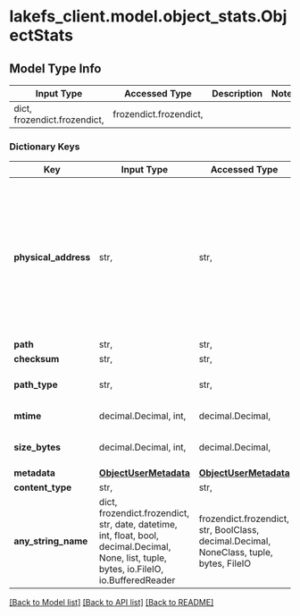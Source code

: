 # lakefs_client.model.object_stats.ObjectStats

## Model Type Info
Input Type | Accessed Type | Description | Notes
------------ | ------------- | ------------- | -------------
dict, frozendict.frozendict,  | frozendict.frozendict,  |  | 

### Dictionary Keys
Key | Input Type | Accessed Type | Description | Notes
------------ | ------------- | ------------- | ------------- | -------------
**physical_address** | str,  | str,  | The location of the object on the underlying object store. Formatted as a native URI with the object store type as scheme (\&quot;s3://...\&quot;, \&quot;gs://...\&quot;, etc.) Or, in the case of presign&#x3D;true, will be an HTTP URL to be consumed via regular HTTP GET  | 
**path** | str,  | str,  |  | 
**checksum** | str,  | str,  |  | 
**path_type** | str,  | str,  |  | must be one of ["common_prefix", "object", ] 
**mtime** | decimal.Decimal, int,  | decimal.Decimal,  | Unix Epoch in seconds | value must be a 64 bit integer
**size_bytes** | decimal.Decimal, int,  | decimal.Decimal,  |  | [optional] value must be a 64 bit integer
**metadata** | [**ObjectUserMetadata**](ObjectUserMetadata.md) | [**ObjectUserMetadata**](ObjectUserMetadata.md) |  | [optional] 
**content_type** | str,  | str,  | Object media type | [optional] 
**any_string_name** | dict, frozendict.frozendict, str, date, datetime, int, float, bool, decimal.Decimal, None, list, tuple, bytes, io.FileIO, io.BufferedReader | frozendict.frozendict, str, BoolClass, decimal.Decimal, NoneClass, tuple, bytes, FileIO | any string name can be used but the value must be the correct type | [optional]

[[Back to Model list]](../../README.md#documentation-for-models) [[Back to API list]](../../README.md#documentation-for-api-endpoints) [[Back to README]](../../README.md)

